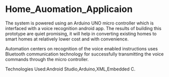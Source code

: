 # Home_Auomation_Applicaion
The system is powered using an Arduino UNO micro controller which is interfaced with a voice recognition android app. The results of building this prototype are quiet promising, it will help in converting existing homes to smart homes at relatively lower cost and with convenience.

Automation centers on recognition of the voice enabled instructions uses Bluetooth communication technology for successfully transmitting the voice commands through the micro controller.

Technologies Used:Android Studio,Arduino,XML,Embedded C.

